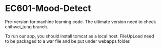 # EC601-Mood-Detect

Pre-version for machine learning code. The ultimate version need to check chihwei_tung branch.

To run our app, you should install tomcat as a local host.
FileUpLoad need to be packaged to a war file and be put under webapps folder.



